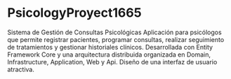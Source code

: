 # PsicologyProyect1665
Sistema de Gestión de Consultas Psicológicas Aplicación para psicólogos que permite registrar pacientes, programar consultas, realizar seguimiento de tratamientos y gestionar historiales clínicos. Desarrollada con Entity Framework Core y una arquitectura distribuida organizada en Domain, Infrastructure, Application, Web y Api. Diseño de una interfaz de usuario atractiva.
